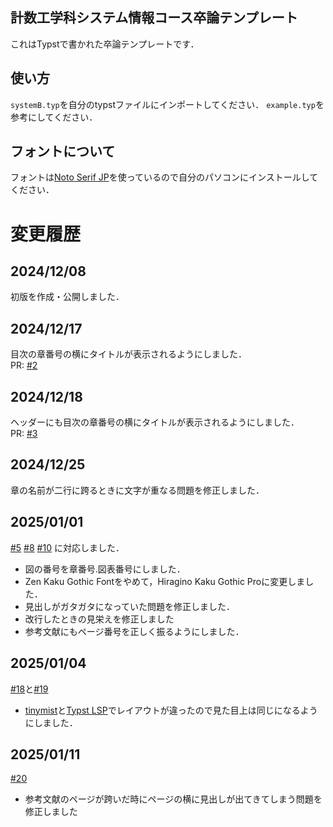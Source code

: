 ## 計数工学科システム情報コース卒論テンプレート
これはTypstで書かれた卒論テンプレートです．

## 使い方
`systemB.typ`を自分のtypstファイルにインポートしてください．
`example.typ`を参考にしてください．

## フォントについて
フォントは[Noto Serif JP](https://fonts.google.com/noto/specimen/Noto+Serif+JP)を使っているので自分のパソコンにインストールしてください．

# 変更履歴
## 2024/12/08
初版を作成・公開しました．

## 2024/12/17
目次の章番号の横にタイトルが表示されるようにしました．<br/>
PR: [#2](https://github.com/Manato1fg/system-graduation-thesis-template/pull/2) <br/>

## 2024/12/18
ヘッダーにも目次の章番号の横にタイトルが表示されるようにしました．<br/>
PR: [#3](https://github.com/Manato1fg/system-graduation-thesis-template/pull/3) <br/>

## 2024/12/25
章の名前が二行に跨るときに文字が重なる問題を修正しました．

## 2025/01/01
[#5](https://github.com/Manato1fg/system-graduation-thesis-template/issues/5) [#8](https://github.com/Manato1fg/system-graduation-thesis-template/issues/8) [#10](https://github.com/Manato1fg/system-graduation-thesis-template/issues/10) に対応しました．
- 図の番号を章番号.図表番号にしました．
- Zen Kaku Gothic Fontをやめて，Hiragino Kaku Gothic Proに変更しました．
- 見出しがガタガタになっていた問題を修正しました．
- 改行したときの見栄えを修正しました
- 参考文献にもページ番号を正しく振るようにしました．

## 2025/01/04
[#18](https://github.com/Manato1fg/system-graduation-thesis-template/pull/18)と[#19](https://github.com/Manato1fg/system-graduation-thesis-template/pull/19)
- [tinymist](https://github.com/Myriad-Dreamin/tinymist)と[Typst LSP](https://github.com/nvarner/typst-lsp)でレイアウトが違ったので見た目上は同じになるようにしました．

## 2025/01/11
[#20](https://github.com/Manato1fg/system-graduation-thesis-template/pull/20)
- 参考文献のページが跨いだ時にページの横に見出しが出てきてしまう問題を修正しました
